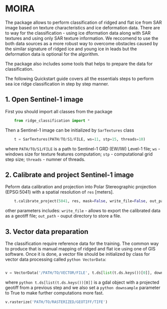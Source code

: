 # MOIRA

The package allows to perform classification of ridged and flat ice from SAR image based on texture characteristics and ice deformation data.
There are to way for the classification - using ice dformation data along with SAR textures and using only SAR texture information. We reccomend to use the both data sources as a more robust way to overcome obstacles caused by the similar signature of ridged ice and young ice in leads but the deformation data is optional for the algorithm.

The package also includes some tools that helps to prepare the data for classification. 

The following Quickstart guide covers all the essentials steps to perform sea ice ridge classification in step by step manner.

## 1. Open Sentinel-1 image

First you should import all classes from the package

```python
	from ridge_classification import *
```

Then a Sentinel-1 image can be initialized by `SarTextures` class

```python
	t = SarTextures(PATH/TO/S1/FILE, ws=11, stp=15, threads=10)
```

where `PATH/TO/S1/FILE` is a path to Sentinel-1 GRD (EW/IW) Level-1 file; `ws` - windows size for texture features computation; `stp` - computational grid step size; `threads` - numner of threads.

## 2. Calibrate and project Sentinel-1 image

Peform data calibration and projection into Polar Stereographic projection (EPSG:5041) with a spatial resolution of `res` [meters].

```python
	t.calibrate_project(5041, res, mask=False, write_file=False, out_path='/OUTPUT/DIRECTORY')	
```

other parameters includes: `write_file` - allows to export the calibrated data as a geotiff file; `out_path` - ouput directory to store a file. 

## 3. Vector data preparation

The classification require reference data for the training. The common way to produce that is manual mapping of ridged and flat ice using one of GIS software. Once it is done, a vector file should be initialized by class for vector data processing called `python VectorData`:

```python

v = VectorData('/PATH/TO/VECTOR/FILE', t.ds[list(t.ds.keys())[0]], downsample=True)
```

where `python t.ds[list(t.ds.keys())[0]]` is a gdal object with a projected geotiff from a previous step and we also set a `python downsample` parameter to True to make further computations more fast. 


```python
v.rasterize('PATH/TO/RASTERIZED/GEOTIFF/TIFE')

```